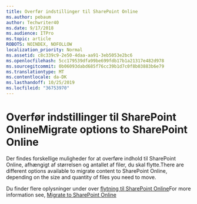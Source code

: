 ```yaml
---
title: Overfør indstillinger til SharePoint Online
ms.author: pebaum
author: Techwriter40
ms.date: 9/17/2018
ms.audience: ITPro
ms.topic: article
ROBOTS: NOINDEX, NOFOLLOW
localization_priority: Normal
ms.assetid: c8c339c9-2e50-4daa-aa91-3eb5053e2bc6
ms.openlocfilehash: 5cc179539dfa99be699fdb17b1a21317e482d978
ms.sourcegitcommit: 0b06093dabd685f76cc39b1d7c0f8b03883b6e79
ms.translationtype: MT
ms.contentlocale: da-DK
ms.lasthandoff: 10/25/2019
ms.locfileid: "36753970"
---
```

# <a name="migrate-options-to-sharepoint-online"></a><span data-ttu-id="fede3-102">Overfør indstillinger til SharePoint Online</span><span class="sxs-lookup"><span data-stu-id="fede3-102">Migrate options to SharePoint Online</span></span>

<span data-ttu-id="fede3-103">Der findes forskellige muligheder for at overføre indhold til SharePoint Online, afhængigt af størrelsen og antallet af filer, du skal flytte.</span><span class="sxs-lookup"><span data-stu-id="fede3-103">There are different options available to migrate content to SharePoint Online, depending on the size and quantity of files you need to move.</span></span>
  
<span data-ttu-id="fede3-104">Du finder flere oplysninger under over [flytning til SharePoint Online](https://go.microsoft.com/fwlink/?linkid-2022029)</span><span class="sxs-lookup"><span data-stu-id="fede3-104">For more information see, [Migrate to SharePoint Online](https://go.microsoft.com/fwlink/?linkid-2022029)</span></span>
  

